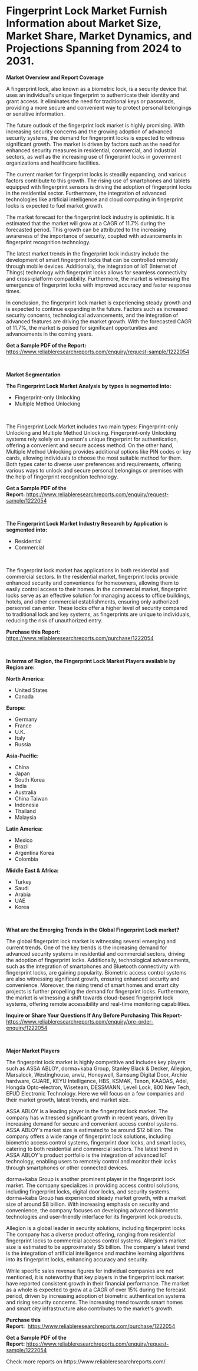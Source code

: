 <p><h1>Fingerprint Lock Market Furnish Information about Market Size, Market Share, Market Dynamics, and Projections Spanning from 2024 to 2031.</h1></p><p><strong>Market Overview and Report Coverage</strong></p>
<p><p>A fingerprint lock, also known as a biometric lock, is a security device that uses an individual's unique fingerprint to authenticate their identity and grant access. It eliminates the need for traditional keys or passwords, providing a more secure and convenient way to protect personal belongings or sensitive information.</p><p>The future outlook of the fingerprint lock market is highly promising. With increasing security concerns and the growing adoption of advanced security systems, the demand for fingerprint locks is expected to witness significant growth. The market is driven by factors such as the need for enhanced security measures in residential, commercial, and industrial sectors, as well as the increasing use of fingerprint locks in government organizations and healthcare facilities.</p><p>The current market for fingerprint locks is steadily expanding, and various factors contribute to this growth. The rising use of smartphones and tablets equipped with fingerprint sensors is driving the adoption of fingerprint locks in the residential sector. Furthermore, the integration of advanced technologies like artificial intelligence and cloud computing in fingerprint locks is expected to fuel market growth.</p><p>The market forecast for the fingerprint lock industry is optimistic. It is estimated that the market will grow at a CAGR of 11.7% during the forecasted period. This growth can be attributed to the increasing awareness of the importance of security, coupled with advancements in fingerprint recognition technology.</p><p>The latest market trends in the fingerprint lock industry include the development of smart fingerprint locks that can be controlled remotely through mobile devices. Additionally, the integration of IoT (Internet of Things) technology with fingerprint locks allows for seamless connectivity and cross-platform compatibility. Furthermore, the market is witnessing the emergence of fingerprint locks with improved accuracy and faster response times.</p><p>In conclusion, the fingerprint lock market is experiencing steady growth and is expected to continue expanding in the future. Factors such as increased security concerns, technological advancements, and the integration of advanced features are driving the market growth. With the forecasted CAGR of 11.7%, the market is poised for significant opportunities and advancements in the coming years.</p></p>
<p><strong>Get a Sample PDF of the Report:</strong> <a href="https://www.reliableresearchreports.com/enquiry/request-sample/1222054">https://www.reliableresearchreports.com/enquiry/request-sample/1222054</a></p>
<p>&nbsp;</p>
<p><strong>Market Segmentation</strong></p>
<p><strong>The Fingerprint Lock Market Analysis by types is segmented into:</strong></p>
<p><ul><li>Fingerprint-only Unlocking</li><li>Multiple Method Unlocking</li></ul></p>
<p>&nbsp;</p>
<p><p>The Fingerprint Lock Market includes two main types: Fingerprint-only Unlocking and Multiple Method Unlocking. Fingerprint-only Unlocking systems rely solely on a person's unique fingerprint for authentication, offering a convenient and secure access method. On the other hand, Multiple Method Unlocking provides additional options like PIN codes or key cards, allowing individuals to choose the most suitable method for them. Both types cater to diverse user preferences and requirements, offering various ways to unlock and secure personal belongings or premises with the help of fingerprint recognition technology.</p></p>
<p><strong>Get a Sample PDF of the Report:</strong>&nbsp;<a href="https://www.reliableresearchreports.com/enquiry/request-sample/1222054">https://www.reliableresearchreports.com/enquiry/request-sample/1222054</a></p>
<p>&nbsp;</p>
<p><strong>The Fingerprint Lock Market Industry Research by Application is segmented into:</strong></p>
<p><ul><li>Residential</li><li>Commercial</li></ul></p>
<p>&nbsp;</p>
<p><p>The fingerprint lock market has applications in both residential and commercial sectors. In the residential market, fingerprint locks provide enhanced security and convenience for homeowners, allowing them to easily control access to their homes. In the commercial market, fingerprint locks serve as an effective solution for managing access to office buildings, hotels, and other commercial establishments, ensuring only authorized personnel can enter. These locks offer a higher level of security compared to traditional lock and key systems, as fingerprints are unique to individuals, reducing the risk of unauthorized entry.</p></p>
<p><strong>Purchase this Report:</strong>&nbsp; <a href="https://www.reliableresearchreports.com/purchase/1222054">https://www.reliableresearchreports.com/purchase/1222054</a></p>
<p>&nbsp;</p>
<p><strong>In terms of Region, the Fingerprint Lock Market Players available by Region are:</strong></p>
<p>
    <p> <strong> North America: </strong>
        <ul>
            <li>United States</li>
            <li>Canada</li>
        </ul>
        </p> 
    <p> <strong> Europe: </strong>
        <ul>
            <li>Germany</li>
            <li>France</li>
            <li>U.K.</li>
            <li>Italy</li>
            <li>Russia</li>
        </ul>
        </p> 
    <p> <strong> Asia-Pacific: </strong>
        <ul>
            <li>China</li>
            <li>Japan</li>
            <li>South Korea</li>
            <li>India</li>
            <li>Australia</li>
            <li>China Taiwan</li>
            <li>Indonesia</li>
            <li>Thailand</li>
            <li>Malaysia</li>
        </ul>
        </p> 
    <p> <strong> Latin America: </strong>
        <ul>
            <li>Mexico</li>
            <li>Brazil</li>
            <li>Argentina Korea</li>
            <li>Colombia</li>
        </ul>
        </p> 
    <p> <strong> Middle East & Africa: </strong>
        <ul>
            <li>Turkey</li>
            <li>Saudi</li>
            <li>Arabia</li>
            <li>UAE</li>
            <li>Korea</li>
        </ul>
    </p>
    </p>
<p>&nbsp;</p>
<p><strong>What are the Emerging Trends in the Global Fingerprint Lock market?</strong></p>
<p><p>The global fingerprint lock market is witnessing several emerging and current trends. One of the key trends is the increasing demand for advanced security systems in residential and commercial sectors, driving the adoption of fingerprint locks. Additionally, technological advancements, such as the integration of smartphones and Bluetooth connectivity with fingerprint locks, are gaining popularity. Biometric access control systems are also witnessing significant growth, ensuring enhanced security and convenience. Moreover, the rising trend of smart homes and smart city projects is further propelling the demand for fingerprint locks. Furthermore, the market is witnessing a shift towards cloud-based fingerprint lock systems, offering remote accessibility and real-time monitoring capabilities.</p></p>
<p><strong>Inquire or Share Your Questions If Any Before Purchasing This Report</strong>- <a href="https://www.reliableresearchreports.com/enquiry/pre-order-enquiry/1222054">https://www.reliableresearchreports.com/enquiry/pre-order-enquiry/1222054</a></p>
<p>&nbsp;</p>
<p><strong>Major Market Players</strong></p>
<p><p>The fingerprint lock market is highly competitive and includes key players such as ASSA ABLOY, dorma+kaba Group, Stanley Black & Decker, Allegion, Marsalock, Westinghouse, anviz, Honeywell, Samsung Digital Door, Archie hardware, GUARE, KEYU Intelligence, HBS, KSMAK, Tenon, KAADAS, Adel, Hongda Opto-electron, Wiseteam, DESSMANN, Levell Lock, 800 New Tech, EFUD Electronic Technology. Here we will focus on a few companies and their market growth, latest trends, and market size.</p><p>ASSA ABLOY is a leading player in the fingerprint lock market. The company has witnessed significant growth in recent years, driven by increasing demand for secure and convenient access control systems. ASSA ABLOY's market size is estimated to be around $12 billion. The company offers a wide range of fingerprint lock solutions, including biometric access control systems, fingerprint door locks, and smart locks, catering to both residential and commercial sectors. The latest trend in ASSA ABLOY's product portfolio is the integration of advanced IoT technology, enabling users to remotely control and monitor their locks through smartphones or other connected devices.</p><p>dorma+kaba Group is another prominent player in the fingerprint lock market. The company specializes in providing access control solutions, including fingerprint locks, digital door locks, and security systems. dorma+kaba Group has experienced steady market growth, with a market size of around $8 billion. With increasing emphasis on security and convenience, the company focuses on developing advanced biometric technologies and user-friendly interface for its fingerprint lock products.</p><p>Allegion is a global leader in security solutions, including fingerprint locks. The company has a diverse product offering, ranging from residential fingerprint locks to commercial access control systems. Allegion's market size is estimated to be approximately $5 billion. The company's latest trend is the integration of artificial intelligence and machine learning algorithms into its fingerprint locks, enhancing accuracy and security.</p><p>While specific sales revenue figures for individual companies are not mentioned, it is noteworthy that key players in the fingerprint lock market have reported consistent growth in their financial performance. The market as a whole is expected to grow at a CAGR of over 15% during the forecast period, driven by increasing adoption of biometric authentication systems and rising security concerns. The increasing trend towards smart homes and smart city infrastructure also contributes to the market's growth.</p></p>
<p><strong>Purchase this Report:</strong>&nbsp;&nbsp;<a href="https://www.reliableresearchreports.com/purchase/1222054">https://www.reliableresearchreports.com/purchase/1222054</a></p>
<p></p>
<p><strong>Get a Sample PDF of the Report:</strong>&nbsp;<a href="https://www.reliableresearchreports.com/enquiry/request-sample/1222054">https://www.reliableresearchreports.com/enquiry/request-sample/1222054</a></p>
<p>Check more reports on https://www.reliableresearchreports.com/</p>